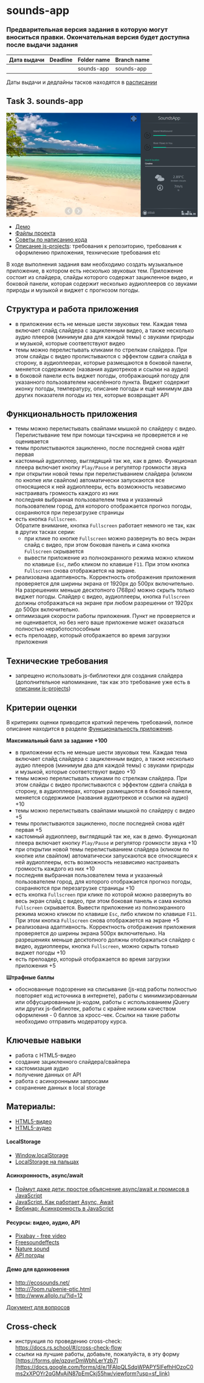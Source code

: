 # sounds-app

### Предварительная версия задания в которую могут вноситься правки. Окончательная версия будет доступна после выдачи задания

| Дата выдачи | Deadline         | Folder name   | Branch name   |
| ------------| ---------------- | ------------- | ------------- |
|             |                  | sounds-app    | sounds-app    |

Даты выдачи и дедлайны тасков находятся в [расписании](https://docs.google.com/spreadsheets/d/1oM2O8DtjC0HodB3j7hcIResaWBw8P18tXkOl1ymelvE/edit#gid=1646898206)

## Task 3. sounds-app

![screenshot](../images/sounds-app.png)

- [Демо](https://rolling-scopes-school.github.io/stage1-tasks/sounds-app/)
- [Файлы проекта](https://github.com/rolling-scopes-school/stage1-tasks/tree/sounds-app)
- [Советы по написанию кода](stage1/tasks/js-projects/sounds-app-hints.md)
- [Описание js-projects](stage1/tasks/js-projects/js-projects.md): требования к репозиторию, требования к оформлению приложения, технические требования etc

В ходе выполнения задания вам необходимо создать музыкальное приложение, в котором есть несколько звуковых тем. Приложение состоит из слайдера, слайды которого содержат зацикленное видео, и боковой панели, которая содержит несколько аудиоплееров со звуками природы и музыкой и виджет с прогнозом погоды. 

## Структура и работа приложения
- в приложении есть не меньше шести звуковых тем. Каждая тема включает слайд слайдера с зацикленным видео, а также несколько аудио плееров (минимум два для каждой темы) с звуками природы и музыкой, которые соответствуют видео
- темы можно перелистывать кликами по стрелкам слайдера. При этом слайды с видео пролистываются с эффектом сдвига слайда в сторону, в аудиоплеерах, которые размещаются в боковой панели, меняется содержимое (названия аудиотреков и ссылки на аудио) 
-  в боковой панели есть виджет погоды, отображающий погоду для указанного пользователем населённого пункта. Виджет содержит иконку погоды, температуру, описание погоды и ещё минимум два других показателя погоды из тех, которые возвращает API

## Функциональность приложения
- темы можно перелистывать свайпами мышкой по слайдеру с видео. Перелистывание тем при помощи тачскрина не проверяется и не оценивается
- темы пролистываются зацикленно, после последней снова идёт первая
- кастомный аудиоплеер, выглядящий так же, как в демо. Функционал плеера включает кнопку `Play/Pause` и регулятор громкости звука
- при открытии новой темы при перелистыванием слайдера (кликом по кнопке или свайпом) автоматически запускаются все относящиеся к ней аудиоплееры, есть возможность независимо настраивать громкость каждого из них
- последняя выбранная пользователем тема и указанный пользователем город, для которого отображается прогноз погоды, сохраняются при перезагрузке страницы
- есть кнопка `Fullscreen`.  
Обратите внимание, кнопка `Fullscreen` работает немного не так, как в других тасках серии:
  -  при клике по кнопке `Fullscreen` можно развернуть во весь экран слайд с видео, при этом боковая панель и сама кнопка `Fullscreen` скрывается
  - вывести приложение из полноэкранного режима можно кликом по клавише `Esc`, либо кликом по клавише `F11`. При этом кнопка `Fullscreen` снова отображается на экране.
- реализована адаптивность. Корректность отображения приложения проверяется для ширины экрана от 1920рх до 500рх включительно. На разрешениях меньше десктопного (768рх) можно скрыть только виджет погоды. Слайдер с видео, аудиоплееры, кнопка `Fullscreen` должны отображаться на экране при любом разрешении от 1920рх до 500рх включительно.
- оптимизация скорости работы приложения. Пункт не проверяется и не оценивается, но без него ваше приложение может оказаться полностью неработоспособным
- есть прелоадер, который отображается во время загрузки приложения 

## Технические требования
- запрещено использовать js-библиотеки для создания слайдера (дополнительное напоминание, так как это требование уже есть в [описании js-projects](stage1/tasks/js-projects/js-projects.md))

## Критерии оценки
В критериях оценки приводится краткий перечень требований, полное описание находится в разделе [Функциональность приложения](#Функциональность-приложения). 

**Максимальный балл за задание +100**

- в приложении есть не меньше шести звуковых тем. Каждая тема включает слайд слайдера с зацикленным видео, а также несколько аудио плееров (минимум два для каждой темы) с звуками природы и музыкой, которые соответствуют видео +10
- темы можно перелистывать кликами по стрелкам слайдера. При этом слайды с видео пролистываются с эффектом сдвига слайда в сторону, в аудиоплеерах, которые размещаются в боковой панели, меняется содержимое (названия аудиотреков и ссылки на аудио) +10
- темы можно перелистывать свайпами мышкой по слайдеру с видео +5
- темы пролистываются зацикленно, после последней снова идёт первая +5
- кастомный аудиоплеер, выглядящий так же, как в демо. Функционал плеера включает кнопку `Play/Pause` и регулятор громкости звука +10
- при открытии новой темы перелистыванием слайдера (кликом по кнопке или свайпом) автоматически запускаются все относящиеся к ней аудиоплееры, есть возможность независимо настраивать громкость каждого из них +10
- последняя выбранная пользователем тема и указанный пользователем город, для которого отображается прогноз погоды, сохраняются при перезагрузке страницы +10
- есть кнопка `Fullscreen` при клике по которой можно развернуть во весь экран слайд с видео, при этом боковая панель и сама кнопка `Fullscreen` скрывается. Вывести приложение из полноэкранного режима можно кликом по клавише `Esc`, либо кликом по клавише `F11`. При этом кнопка `Fullscreen` снова отображается на экране +5
- реализована адаптивность. Корректность отображения приложения проверяется до ширины экрана 500рх включительно. На разрешениях меньше десктопного должны отображаться слайдер с видео, аудиоплееры, кнопка `Fullscreen`, можно скрыть только виджет погоды +10
- есть прелоадер, который отображается во время загрузки приложения +5

**Штрафные баллы**
- обоснованные подозрение на списывание (js-код работы полностью повторяет код источника в интернете), работы с минимизированным или обфусцированным js-кодом, работы с использованием jQuery или других js-библиотек, работы с крайне низким качеством оформления - 0 баллов за кросс-чек. Ссылки на такие работы необходимо отправить модератору курса.

## Ключевые навыки
- работа с HTML5-видео
- создание зацикленного слайдера/свайпера
- кастомизация аудио
- получение данных от API
- работа с асинхронными запросами
- сохранение данных в local storage

## Материалы:
- [HTML5-видео](https://developer.mozilla.org/ru/docs/Web/HTML/Element/video)
- [HTML5-аудио](https://html5book.ru/html5-audio/)
#### LocalStorage
- [Window.localStorage](https://developer.mozilla.org/ru/docs/Web/API/Window/localStorage)
- [LocalStorage на пальцах](https://tproger.ru/articles/localstorage/)
#### Асинхронность, async/await
- [Поймут даже дети: простое объяснение async/await и промисов в JavaScript](https://habr.com/ru/post/474726/)
- [JavaScript. Как работает Async, Await](https://youtu.be/SHiUyM_fFME)
- [Вебинар: Асинхронность в JavaScript](https://youtu.be/Ih6Q7ka2eSQ)
#### Ресурсы: видео, аудио, API
- [Pixabay - free video](https://pixabay.com/videos/search/nature/)
- [Freesoundeffects](https://www.freesoundeffects.com/free-sounds/ambience-10005/)
- [Nature sound](https://www.zapsplat.com/sound-effect-category/nature/)
- [API погоды](https://openweathermap.org/)
#### Демо для вдохновения
- http://ecosounds.net/
- http://7oom.ru/penie-ptic.html
- http://www.allolo.ru/?id=12

[Документ для вопросов](https://docs.google.com/spreadsheets/d/1dMDLBC4-1XPaVMehZB6DqetToXZhq4x0PiZtj-jvLRc/edit#gid=610380603)

## Cross-check
- инструкция по проведению cross-check: https://docs.rs.school/#/cross-check-flow
- ссылки на лучшие работы, добавьте, пожалуйста, в эту форму [https://forms.gle/qzqvrDmWbhLerYzb7](https://docs.google.com/forms/d/e/1FAIpQLSdqWPAPY5lFefhHOzoC0ms2xXPOYr2qGMvAiN87pEmCkj55hw/viewform?usp=sf_link)